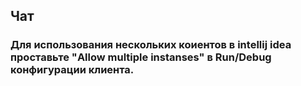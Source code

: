 ## Чат
### Для использования нескольких коиентов в intellij idea проставьте "Allow multiple instanses" в Run/Debug конфигурации клиента.

